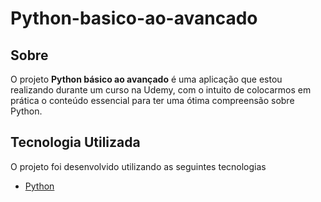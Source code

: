 # Python-basico-ao-avancado 

## Sobre

O projeto **Python básico ao avançado** é uma aplicação que estou realizando durante um curso na Udemy, com o intuito de colocarmos em prática o conteúdo essencial para ter uma ótima compreensão sobre Python.

## Tecnologia Utilizada

O projeto foi desenvolvido utilizando as seguintes tecnologias

- [Python](https://www.python.org/)
